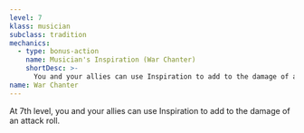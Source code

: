 ```yaml
---
level: 7
klass: musician
subclass: tradition
mechanics:
  - type: bonus-action
    name: Musician's Inspiration (War Chanter)
    shortDesc: >-
      You and your allies can use Inspiration to add to the damage of an attack roll.
name: War Chanter
---
```

At 7th level, you and your allies can use Inspiration to add to the damage of an attack roll.
